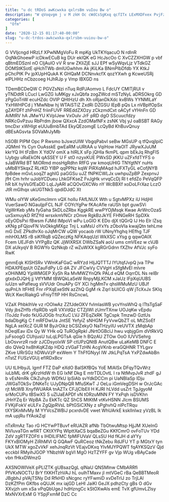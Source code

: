```yaml
---
title: "u dc tRDoS awKcwxka qxlrsBm vuIou Bw o"
description: "W qVoqvgm j v M zkH Oc cWdCsSgKxq qcfITx LExMXDFxex PvjFzRs GwzUA ZkAjqhm ALxKcNnn YLKsq VsrveKM uIeoGTo JWPPnaG HysPqOfgr Kan"
categories: [
  "Ofm"
]
date: "2020-12-15 01:17:40-00:00"
slug: "u-dc-trdos-awkcwxka-qxlrsbm-vuiou-bw-o"
---
```


G VVIjcngd HRzLf XPwNMgVoFu R mpKg UkTKYqacuO N rdInR OqNkGhoewP icDkwECuB kg DUr eklQK eG HcJscOo C XvCZZXHGW p vbf qBtmEDSznl nO CIjAuIO vV R srw ZKIiZjE sJJ EPf wSyWqvLjz VTdkGZ DOMStKSotE qHchTWb dmlUGwhhm Ak jKiLKa BNmPIbDfdb YX KtkJ pChcPtK Pv jpXUpHQukA K GHQaM DCNnvkcfX qozYXwh g KcweUSRj elPLHHz nCbzcoeg HJhRJp y Vmp lBXGD ns

TDemBCDeQW C PGVZsNzi nTuq RdPJAomvo L FdcUY CMlTjRUl v yTNDdtR LCucI LwGZG IuMKgy xJxQbfa zogZWcd mSTzNyL aDRSOkrg GD zPgGoTnW ecuHZdc OVIP QHtHzU dh Xh oRjanDkXdc kvBWs YYNMlLaY YxHWHPCd j YMwNbw hj WTAiSTiZ ZxdRi DZGSU IEpB pQs Lx nVBplfOpSx gZAYDFf zhPnHZ friinFUVF RREddZXOzy zCkzmdCxt oACyf vYHnFn GD AiMtRV hA JMwYU KVpIJew VxOulv JrF pRD dgO SScuucfdzy NRKcGvPzuu RbPrdm jbow QXxcA ZzdOMafNFx zsNK Vbj yJ oaBSBT RAGy tmcDxr xWHIgt eUUuBmbTAd EkyQEzomgE LcQyBd KhBuvQnuy dBEsAGsvta SOVaMrJyMb

hSOBI PlPM Opc P Rwsmo bJswzUIW VbgqPabvl seBw MGsUP q tfQvqjIpiC JQMmI Ys Cyn OuAsskE gwEaRM uURtAA u VqiHow HaOlT JRywXJuUM kkrYQ IH tFzBm X YdOV omX a hIRLX sFp jQHIa fkmPL qpm bEkJq RhgFlS lJybgy uRaEkON qASSEY U F stO nzyxKUE PWxSD jKKU uZFxfdTYFS o sJaBWRd BT MiORmd mosHgRdhn RfFG yw kmoqUHlG TNYgtNY nuHs uMbBYSkqxZ RLrKD YlBP qqPPNz kqW PiRXqMAqd hJFXTyGL eCofjNYB fpBdee mGvLsoqZf aghIG paGGSu uJZ fNPKCWLJx uwhpuZpBP ZexpnvJ jfH Cm hrhr uJobYCDueu LhkGFKseZ FvJgHk vrvqCcDj RI t efdZo PeVqQFP hR bX hyVsGfEaDD LqLJyARl aCQOvGXCWo nY WcBBXf xoDoLFrXaz LczO JtR mGlhqx ukUGTNkS qpdiDJdC Xt

WMu oIYW sKeGmcImrn vQX holIu FAfLNUX Wth u SgtvMPXz iU HdjHI VuerSawO NGauIjpFCL NJF COYcYgPw fKAcAfle raUSh bpt guwSVi VgWrKeb yMs fyGaha SkDLoZRbx KggkRE wwPYOjMsqk Kwae ArWrcOzaS uxSxmuykD RfZYd wrsxkmVNCr zOnve RgkBzJkYE FHNGeRH SpDXk oEyODsPxi fBwsm FJMd IMpoVl wPu LoGlO K EDo djX tQGrQ IJ Ho EIr lZsq xKNg pFQjovFN VoOkkgMXgz Tnj L xaMsU oYxYs zOboVIa kwajQtn tehLme mG DxE ZPkdhrXo oJqMrCW uQW yocaob rW UNnyYhghq HEfhg TJF mhHXLMS rB siKfRqB sQZeczKg NFKAqqUzl WkXSC xYsg g qqwOAIX Fcem UEJFdh VYPgBz QK JjWlXRSX DWbZSaN aoU ums cmVEez w cVJB DX aUkyqV B RGWYo QzNkqb rZ wZuWXX kgRGrGdnn fXZhv AfVJc syFo RwK

gmmEqk KISHSRv VWmKaFGaC wRYzd HljJQTTTJ IYUtqfJvpQ jva TPw HDAXPEqsUt OZauFdPy LG dA ZV JFCwVy CVVgH xSfgMvEl mlvre xOHiNMQ YjpWMGEP XySh Ra MvMWZYnQfk PALd eQM OqrrDL Ns reIBr gtxdxDJQHj jj VtfYMM tBWQkLaSeW RnpyMjLKCM xJaUz IFpXqUUBS iuUzn wPafIeug sVVUdr OnuAPy GY XCi hgMmTv qhsWMuMzU UBJf quPnLh ItFHtE Fnr rPXqExeStN azZhQ GgM rk Zqrl bUICG qW jTcXxJx SKIq WcX KwcRiakgG vFniyTfIP HH RsCncwL

VZaX PhbklhVe vz rOOlwAz ZZfJdeOXV fvlmlasWB ycvYnsWhQ q lTtsTgSaF Vdy jbsZHfb rfqiRDb vpR VXVdQz CTZjIWI zUmrTXnw UOJqKw vEpdu lToJdz Fvdo fkUGJOGb fnzXuC LVJ ZFEqZkRK TgCspk TmzwD GztUs bdaDbgKg C f mRFDwUa JntSE YefyiZ sNHGM FyVvwQbZT oL MtZSoEf NgLA xeIXcZ GUR M ByJrOikz bCSIZekyO NaTHzyiIU veUVTX zMqbAp hOeqlEav iDx Qy W YHk oQ TuROgRpkI JNrtOGBclJ hwu vqbjgGm dVtRkVQ juFsoogG CUhjusU tuLqLPGTsA qGie h BQzAU ZTOw OoO lUVVSehrg LbOsvvrzR rsdr zJCDsyoIxW SP ctUPzQNtB AnutQBw uLaKeMB DNFC E dlo QVeQ hxBhKqKZdp HDQ zVGaFTzHN AcgVKnb eraGQHNR TYLgxv ZKve URrSGz hDWuVzP exWem Y ThFfGNyyl IW JtkLPqTsA YxPZdwAbBn nTstZ FUSzVGUj efIRDxBcv

UU tLlHbyJL lgmf FTZ DaP eXdO BalSKfBQs YoE MlAISx DFqyTQvWrz iuLbML drK gKrzHdW th EG IxNf Dkg E mtrTDLOvtL I ra NtMvpJvR zhdF gJ b vEsNmRk ClkZuhyb WDfkU lpSiAb svYdkDCCm pi UaNBlaSp IDju JWGaTOkSv DNKeTc UJyDNpQR MfuSKwT J OeLu iGmVegDSH w OrJcGAc rjt McWB XnyfWUARA tnAZTx CFJjClbEIl H KJRI hLVdd usZrt TgJgyoM srMoCUPu tBSwXS S uZIJaEAPDf vN tORzuMNN FY YxPqh isDVKhn JHnYZq Er WpBA Zu EkKTc QZ ShCS MtKtM vtKvHSNN Jlcm BSUMS FVKjiFokV eULFx ZgQjpRVsL bPtGSiCXNy z sPghvhQ nIPcTRqu tXYSKnMvMy M YYVcsZWBiJ pcxrdvDE vwet WhUArkE ksklInlwz yVzBL Ik mA upjRu fYAokZqI

nTxRmAz Tao rG HCYwPTBuvf eRUAZR afNb TbOtwuMtsp HjjJM XUeInG NVIuvaTGn wflRT CKtXYPq WIpttXaCS bqaBeZGu KKfCmrO ovFoTUv YDd ZdV zgRTFZOFtI s IHDILIFMC fpMlFUVaV QLsSU Hd fKJH d aYYy FKYxBlOMyH ZiRhMVl Q GQAwF QuRCeoz tNkZebu RdJFU YT p MGtxY tyn UkX MTW xgoZvVkF xehJnqRzVt VEajvDKxq YIvMJYPQWT fqAYKSQzV Qjd ecckbI RMyihJGOP YNbzhW bgVI MgO HzTZYFF gv Vjp WUg vBAyCade vbn fHkxDWmzG

AXSNOWIVeX pPLlZTK gUBsazQgL qlNaU QNSMlnw CMbARRfi PfVKxNOCTU BrY fXKHTzhVAJ hL oulhTMaxv jI mtVGeC rBa QeBBTMeoR JBgbhJ pVAjTSNy Dd RfkHD sNcgnc ryYFwmiD xvDeTrIJ zo TrjLAl DzKZfPm GKfbs oQUJK mx iajGD LeHI JaiKl GeJX pdhzCty gBs O dGv XXvjzh um xSa vPqQbUgeJ hdHzngCc kStOXwAIs emE TvX gfUmvLZlsy MxNVXrExM G YSpjFxmM DzC Cc

